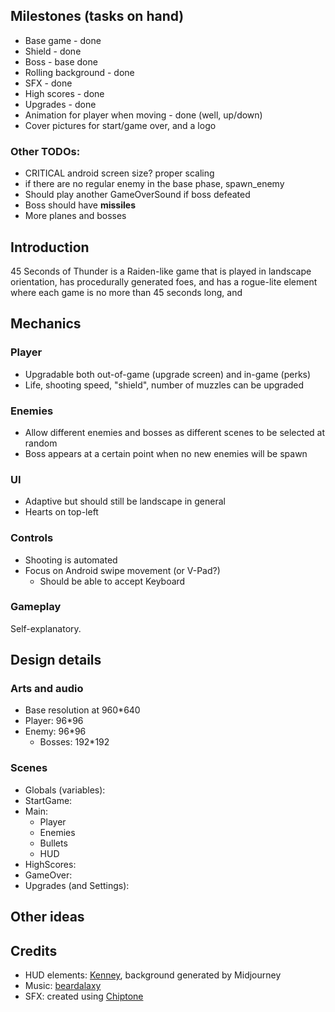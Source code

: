 ## Milestones (tasks on hand)
- Base game - done
- Shield - done
- Boss - base done
- Rolling background - done
- SFX - done
- High scores - done
- Upgrades - done
- Animation for player when moving - done (well, up/down)
- Cover pictures for start/game over, and a logo

### Other TODOs:
- CRITICAL android screen size? proper scaling
- if there are no regular enemy in the base phase, spawn_enemy
- Should play another GameOverSound if boss defeated
- Boss should have **missiles**
- More planes and bosses

## Introduction
45 Seconds of Thunder is a Raiden-like game that is played in landscape orientation, has procedurally generated foes, and has a rogue-lite element where each game is no more than 45 seconds long, and 

## Mechanics
### Player
- Upgradable both out-of-game (upgrade screen) and in-game (perks)
- Life, shooting speed, "shield", number of muzzles can be upgraded

### Enemies
- Allow different enemies and bosses as different scenes to be selected at random
- Boss appears at a certain point when no new enemies will be spawn

### UI
- Adaptive but should still be landscape in general
- Hearts on top-left

### Controls
- Shooting is automated
- Focus on Android swipe movement (or V-Pad?)
	- Should be able to accept Keyboard

### Gameplay
Self-explanatory.

## Design details
### Arts and audio
- Base resolution at 960*640
- Player: 96*96
- Enemy: 96*96
	- Bosses: 192*192

### Scenes
- Globals (variables):
- StartGame:
- Main:
	- Player
	- Enemies
	- Bullets
	- HUD
- HighScores:
- GameOver:
- Upgrades (and Settings):

## Other ideas

## Credits
- HUD elements: [Kenney](www.kenney.nl), background generated by Midjourney
- Music: [beardalaxy](https://opengameart.org/content/tense-drive)
- SFX: created using [Chiptone](https://sfbgames.itch.io/chiptone)
